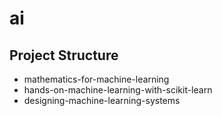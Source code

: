 # ai

## Project Structure

- mathematics-for-machine-learning
- hands-on-machine-learning-with-scikit-learn
- designing-machine-learning-systems
